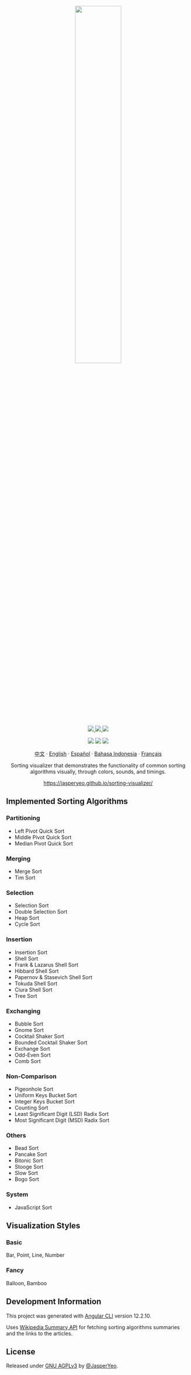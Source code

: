 <p align="center">
  <a href="https://jasperyeo.github.io/sorting-visualizer/" target="_blank" title="Sorting Visualizer">
    <img src="https://jasperyeo.github.io/sorting-visualizer/assets/images/large-image-preview.png" width="50%"/>
  </a>
</p>
<p align="center">
  <a href="https://github.com/JasperYeo/sorting-visualizer" target="_blank" title="Jasper Yeo - sorting-visualizer">
    <img src="https://img.shields.io/static/v1?label=JasperYeo&message=sorting-visualizer&color=blue&logo=github"/>
  </a>
  <a href="https://pages.github.com/" target="_blank" title="Hosted with GH Pages">
    <img src="https://img.shields.io/badge/Hosted_with-GitHub_Pages-green?logo=github&logoColor=white"/>
  </a>
  <a href="#license" target="_blank" title="License - GNU_AGPLv3">
    <img src="https://img.shields.io/badge/License-GNU_AGPLv3-yellow"/>
  </a>
</p>
<p align="center">
  <a target="_blank" title="GitHub deployments">
    <img src="https://img.shields.io/github/deployments/jasperyeo/sorting-visualizer/github-pages"/>
  </a>
  <a target="_blank" title="GitHub last commit">
    <img src="https://img.shields.io/github/last-commit/jasperyeo/sorting-visualizer"/>
  </a>
  <a target="_blank" title="W3C Validation">
    <img src="https://img.shields.io/w3c-validation/html?targetUrl=https%3A%2F%2Fjasperyeo.github.io%2Fsorting-visualizer%2F"/>
  </a>
</p>
<p align="center">
  <a href="https://github.com/jasperyeo/sorting-visualizer/blob/main/README_ZH.md" target="_blank" title="中文">中文</a>
   · 
  <a href="https://github.com/jasperyeo/sorting-visualizer/blob/main/README.md" target="_blank" title="English">English</a>
   · 
  <a href="https://github.com/jasperyeo/sorting-visualizer/blob/main/README_ES.md" target="_blank" title="Español">Español</a>
   · 
  <a href="https://github.com/jasperyeo/sorting-visualizer/blob/main/README_ID.md" target="_blank" title="Bahasa Indonesia">Bahasa Indonesia</a>
   · 
  <a href="https://github.com/jasperyeo/sorting-visualizer/blob/main/README_FR.md" target="_blank" title="Français">Français</a>
</p>
<p align="center">
  Sorting visualizer that demonstrates the functionality of common sorting algorithms visually, through colors, sounds, and timings.
</p>
<p align="center">
  <a href="https://jasperyeo.github.io/sorting-visualizer/" target="_blank" title="https://jasperyeo.github.io/sorting-visualizer/">
    https://jasperyeo.github.io/sorting-visualizer/
  </a>
</p>

## Implemented Sorting Algorithms

### Partitioning
- Left Pivot Quick Sort
- Middle Pivot Quick Sort
- Median Pivot Quick Sort

### Merging
- Merge Sort
- Tim Sort

### Selection
- Selection Sort
- Double Selection Sort
- Heap Sort
- Cycle Sort

### Insertion
- Insertion Sort
- Shell Sort
- Frank & Lazarus Shell Sort
- Hibbard Shell Sort
- Papernov & Stasevich Shell Sort
- Tokuda Shell Sort
- Ciura Shell Sort
- Tree Sort

### Exchanging
- Bubble Sort
- Gnome Sort
- Cocktail Shaker Sort
- Bounded Cocktail Shaker Sort
- Exchange Sort
- Odd-Even Sort
- Comb Sort

### Non-Comparison
- Pigeonhole Sort
- Uniform Keys Bucket Sort
- Integer Keys Bucket Sort
- Counting Sort
- Least Significant Digit (LSD) Radix Sort
- Most Significant Digit (MSD) Radix Sort

### Others
- Bead Sort
- Pancake Sort
- Bitonic Sort
- Stooge Sort
- Slow Sort
- Bogo Sort

### System
- JavaScript Sort

## Visualization Styles

### Basic
Bar, Point, Line, Number

### Fancy
Balloon, Bamboo

## Development Information

This project was generated with [Angular CLI](https://github.com/angular/angular-cli) version 12.2.10.

Uses [Wikipedia Summary API](https://en.wikipedia.org/api/rest_v1/#/) for fetching sorting algorithms summaries and the links to the articles.

## License

Released under [GNU AGPLv3](/LICENSE) by [@JasperYeo](https://github.com/JasperYeo).
